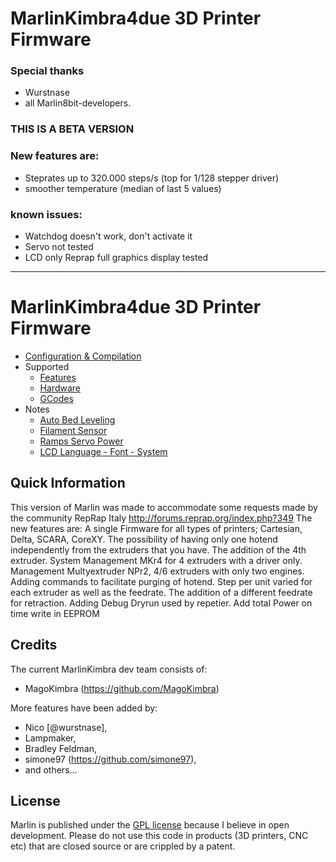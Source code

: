# MarlinKimbra4due 3D Printer Firmware

### Special thanks
* Wurstnase
* all Marlin8bit-developers.

### THIS IS A BETA VERSION

### New features are:
* Steprates up to 320.000 steps/s (top for 1/128 stepper driver)
* smoother temperature (median of last 5 values)
 
### known issues:
  * Watchdog doesn't work, don't activate it
  * Servo not tested
  * LCD only Reprap full graphics display tested

---
# MarlinKimbra4due 3D Printer Firmware
  * [Configuration & Compilation](/Documentation/Compilation.md)
  * Supported
    * [Features](/Documentation/Features.md)
    * [Hardware](/Documentation/Hardware.md)
    * [GCodes](/Documentation/GCodes.md)
  * Notes
    * [Auto Bed Leveling](/Documentation/BedLeveling.md)
    * [Filament Sensor](/Documentation/FilamentSensor.md)
    * [Ramps Servo Power](/Documentation/RampsServoPower.md)
    * [LCD Language - Font - System](Documentation/LCDLanguageFont.md)



## Quick Information

This version of Marlin was made to accommodate some requests made by the community RepRap Italy http://forums.reprap.org/index.php?349
The new features are:
A single Firmware for all types of printers; Cartesian, Delta, SCARA, CoreXY.
The possibility of having only one hotend independently from the extruders that you have.
The addition of the 4th extruder.
System Management MKr4 for 4 extruders with a driver only.
Management Multyextruder NPr2, 4/6 extruders with only two engines.
Adding commands to facilitate purging of hotend. 
Step per unit varied for each extruder as well as the feedrate.
The addition of a different feedrate for retraction. 
Adding Debug Dryrun used by repetier.
Add total Power on time write in EEPROM

## Credits

The current MarlinKimbra dev team consists of:

 - MagoKimbra (https://github.com/MagoKimbra)

More features have been added by:
  - Nico [@wurstnase],
  - Lampmaker,
  - Bradley Feldman,
  - simone97 (https://github.com/simone97),
  - and others...

## License

Marlin is published under the [GPL license](/Documentation/COPYING.md) because I believe in open development.
Please do not use this code in products (3D printers, CNC etc) that are closed source or are crippled by a patent.